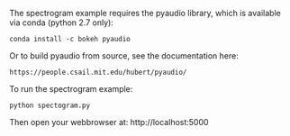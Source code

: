 The spectrogram example requires the pyaudio library, which is
available via conda (python 2.7 only):

    conda install -c bokeh pyaudio

Or to build pyaudio from source, see the documentation
here:

    https://people.csail.mit.edu/hubert/pyaudio/

To run the spectrogram example:

    python spectogram.py

Then open your webbrowser at: http://localhost:5000